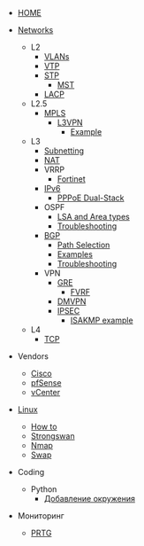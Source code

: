 <!-- docs/_sidebar.md -->


* [HOME](./)

* [Networks](./Networks/routing_protocols_AD)
  * L2
    * [VLANs](./Networks/VLANs/common)
    * [VTP](./Networks/VLANs/vtp)
    * [STP](./Networks/STP/common)
      * [MST](./Networks/STP/mstp)
    * [LACP](./Networks/LACP/config_guide)
  * L2.5
    * [MPLS](./Networks/MPLS/common)
      * [L3VPN](./Networks/MPLS/l3vpn)
        * [Example](./Networks/MPLS/prod_example)
  * L3
    * [Subnetting](./Networks/subneting)
    * [NAT](./Networks/NAT/common)
    * VRRP
      * [Fortinet](./Networks/VRRP/fortinet_example)
    * [IPv6](./Networks/IPv6/basic)
      * [PPPoE Dual-Stack](./Networks/IPv6/pppoe_dual-stack)
    * OSPF
      * [LSA and Area types](./Networks/OSPF/LSA_and_areas)
      * [Troubleshooting](./Networks/OSPF/troubleshoot)
    * [BGP](./Networks/BGP/main_features)
      * [Path Selection](./Networks/BGP/bgp_path_selection)
      * [Examples](./Networks/BGP/bgp_examples)
      * [Troubleshooting](./Networks/BGP/troubleshooting)
    * VPN
      * [GRE](./Networks/VPN/gre)
        * [FVRF](./Networks/VPN/fvrf)
      * [DMVPN](./Networks/VPN/dmvpn)
      * [IPSEC](./Networks/VPN/ipsec)
        * [ISAKMP example](./Networks/VPN/isakmp_example)
  * L4
    * [TCP](./Networks/L4/tcp)
* Vendors
  * [Cisco](./Networks/Vendors/cisco)
  * [pfSense](./Networks/Vendors/pfSense)
  * [vCenter](./vCenter)
* [Linux](./Linux/begin)
  * [How to](./Linux/how_to_unzip)
  * [Strongswan](./Linux/strongswan)
  * [Nmap](./Linux/nmap)
  * [Swap](./Linux/swap)
* Coding
  * Python
    * [Добавление окружения](./Coding/Python/create_environment)
* Мониторинг
  * [PRTG](./Мониторинг/prtg.md)